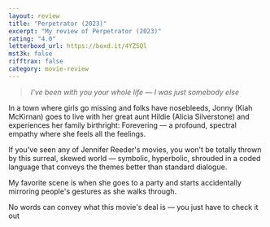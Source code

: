 ```yaml
---
layout: review
title: "Perpetrator (2023)"
excerpt: "My review of Perpetrator (2023)"
rating: "4.0"
letterboxd_url: https://boxd.it/4YZ5Ql
mst3k: false
rifftrax: false
category: movie-review
---
```


<blockquote><i> I've been with you your whole life — I was just somebody else</i></blockquote>In a town where girls go missing and folks have nosebleeds, Jonny (Kiah McKirnan) goes to live with her great aunt Hildie (Alicia Silverstone) and experiences her family birthright: Forevering — a profound, spectral empathy where she feels all the feelings.

If you've seen any of Jennifer Reeder's movies, you won't be totally thrown by this surreal, skewed world — symbolic, hyperbolic, shrouded in a coded language that conveys the themes better than standard dialogue.

My favorite scene is when she goes to a party and starts accidentally mirroring people's gestures as she walks through.

No words can convey what this movie's deal is — you just have to check it out
